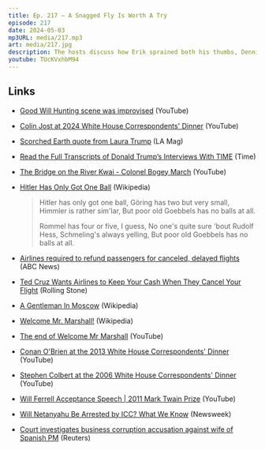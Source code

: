 ```yaml
---
title: Ep. 217 – A Snagged Fly Is Worth A Try
episode: 217
date: 2024-05-03
mp3URL: media/217.mp3
art: media/217.jpg
description: The hosts discuss how Erik sprained both his thumbs, Dennis's toe is better, a fun fishing anecdote, an update on Trump's legal woes, Laura Trump openly acknowledging the plan for Fascism, the whistled song from The Bridge Over The River Kwai, Buttigieg and Cruz battle over airline regulations, a review of A Gentleman In Moscow, the potential arrest of Netanyahu, and fraud by the Spanish First Lady.
youtube: TUcKVxhbM94
---
```


## Links

- [Good Will Hunting scene was improvised](https://www.youtube.com/watch?v=H1Aub5jtTEQ&t=331s) (YouTube)
- [Colin Jost at 2024 White House Correspondents' Dinner](https://www.youtube.com/watch?v=9c6uQrPLiZk) (YouTube)
- [Scorched Earth quote from Laura Trump](https://lamag.com/politics/rnc-chair-calls-for-scorched-earth-if-trump-wins) (LA Mag)
- [Read the Full Transcripts of Donald Trump’s Interviews With TIME](https://time.com/6972022/donald-trump-transcript-2024-election/) (Time)
- [The Bridge on the River Kwai - Colonel Bogey March](https://www.youtube.com/watch?v=4k4NEAIk3PU) (YouTube)
- [Hitler Has Only Got One Ball](https://en.wikipedia.org/wiki/Hitler_Has_Only_Got_One_Ball) (Wikipedia)

  > Hitler has only got one ball,
  > Göring has two but very small,
  > Himmler is rather sim'lar,
  > But poor old Goebbels has no balls at all.
  >
  > Rommel has four or five, I guess,
  > No one's quite sure 'bout Rudolf Hess,
  > Schmeling's always yelling,
  > But poor old Goebbels has no balls at all.

- [Airlines required to refund passengers for canceled, delayed flights](https://abcnews.go.com/Politics/airlines-give-automatic-refunds-canceled-flights-delayed-3/story?id=109573733) (ABC News)
- [Ted Cruz Wants Airlines to Keep Your Cash When They Cancel Your Flight](https://www.rollingstone.com/politics/politics-news/ted-cruz-airlines-automatic-refunds-faa-reauthorization-1235012248/) (Rolling Stone)
- [A Gentleman In Moscow](<https://en.wikipedia.org/wiki/A_Gentleman_in_Moscow_(TV_series)>) (Wikipedia)
- [Welcome Mr. Marshall!](https://en.wikipedia.org/wiki/Welcome_Mr._Marshall!) (Wikipedia)
- [The end of Welcome Mr Marshall](https://www.youtube.com/watch?v=34GNAEsClVI) (YouTube)
- [Conan O'Brien at the 2013 White House Correspondents' Dinner](https://www.youtube.com/watch?v=bJvS4aTcUyQ) (YouTube)
- [Stephen Colbert at the 2006 White House Correspondents' Dinner](https://www.youtube.com/watch?v=IJ-a2KeyCAY) (YouTube)
- [Will Ferrell Acceptance Speech | 2011 Mark Twain Prize](https://www.youtube.com/watch?v=y2ObE5_fg8k) (YouTube)
- [Will Netanyahu Be Arrested by ICC? What We Know](https://www.msn.com/en-us/news/world/will-netanyahu-be-arrested-by-icc-what-we-know/ar-AA1nSm9V) (Newsweek)
- [Court investigates business corruption accusation against wife of Spanish PM](https://www.reuters.com/world/europe/court-investigates-business-corruption-accusation-against-wife-spanish-pm-2024-04-24/) (Reuters)
